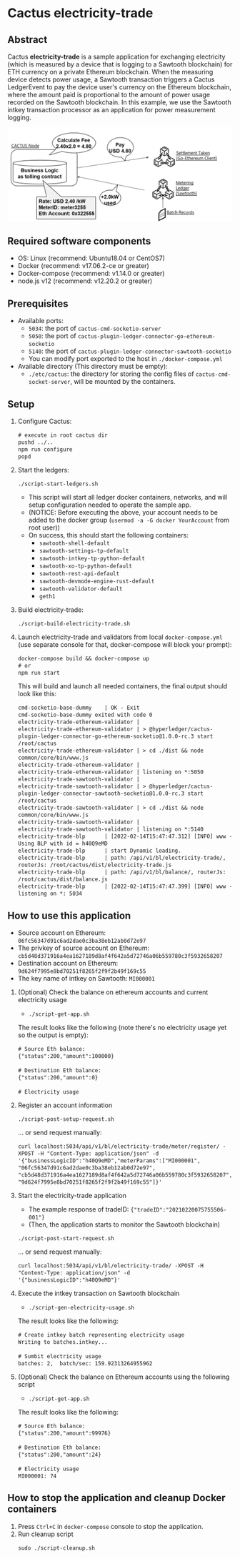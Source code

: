 # Cactus electricity-trade

## Abstract

Cactus **electricity-trade** is a sample application for exchanging electricity (which is measured by a device that is logging to a Sawtooth blockchain) for ETH currency on a private Ethereum blockchain. When the measuring device detects power usage, a Sawtooth transaction triggers a Cactus LedgerEvent to pay the device user's currency on the Ethereum blockchain, where the amount paid is proportional to the amount of power usage recorded on the Sawtooth blockchain.
In this example, we use the Sawtooth intkey transaction processor as an application for power measurement logging.

![electricity-trade image](./images/electricity-trade-image.png)

## Required software components
- OS: Linux (recommend: Ubuntu18.04 or CentOS7)
- Docker (recommend: v17.06.2-ce or greater)
- Docker-compose (recommend: v1.14.0 or greater)
- node.js v12 (recommend: v12.20.2 or greater)

## Prerequisites

- Available ports:
    - `5034`: the port of `cactus-cmd-socketio-server`
    - `5050`: the port of `cactus-plugin-ledger-connector-go-ethereum-socketio`
    - `5140`: the port of `cactus-plugin-ledger-connector-sawtooth-socketio`
    - You can modify port exported to the host in `./docker-compose.yml`
- Available directory (This directory must be empty):
    - `./etc/cactus`: the directory for storing the config files of `cactus-cmd-socket-server`, will be mounted by the containers.

## Setup
1. Configure Cactus:
    ```
    # execute in root cactus dir
    pushd ../..
    npm run configure
    popd
    ```

1. Start the ledgers:
    ```
    ./script-start-ledgers.sh
    ```
    - This script will start all ledger docker containers, networks, and will setup configuration needed to operate the sample app.
    - (NOTICE: Before executing the above, your account needs to be added to the docker group (`usermod -a -G docker YourAccount` from root user))
    - On success, this should start the following containers:
        - `sawtooth-shell-default`
        - `sawtooth-settings-tp-default`
        - `sawtooth-intkey-tp-python-default`
        - `sawtooth-xo-tp-python-default`
        - `sawtooth-rest-api-default`
        - `sawtooth-devmode-engine-rust-default`
        - `sawtooth-validator-default`
        - `geth1`

1. Build electricity-trade:
    ```
    ./script-build-electricity-trade.sh
    ```

1. Launch electricity-trade and validators from local `docker-compose.yml` (use separate console for that, docker-compose will block your prompt):
    ```
    docker-compose build && docker-compose up
    # or
    npm run start
    ```

    This will build and launch all needed containers, the final output should look like this:

    ```
    cmd-socketio-base-dummy    | OK - Exit
    cmd-socketio-base-dummy exited with code 0
    electricity-trade-ethereum-validator |
    electricity-trade-ethereum-validator | > @hyperledger/cactus-plugin-ledger-connector-go-ethereum-socketio@1.0.0-rc.3 start /root/cactus
    electricity-trade-ethereum-validator | > cd ./dist && node common/core/bin/www.js
    electricity-trade-ethereum-validator |
    electricity-trade-ethereum-validator | listening on *:5050
    electricity-trade-sawtooth-validator |
    electricity-trade-sawtooth-validator | > @hyperledger/cactus-plugin-ledger-connector-sawtooth-socketio@1.0.0-rc.3 start /root/cactus
    electricity-trade-sawtooth-validator | > cd ./dist && node common/core/bin/www.js
    electricity-trade-sawtooth-validator |
    electricity-trade-sawtooth-validator | listening on *:5140
    electricity-trade-blp      | [2022-02-14T15:47:47.312] [INFO] www - Using BLP with id = h40Q9eMD
    electricity-trade-blp      | start Dynamic loading.
    electricity-trade-blp      | path: /api/v1/bl/electricity-trade/, routerJs: /root/cactus/dist/electricity-trade.js
    electricity-trade-blp      | path: /api/v1/bl/balance/, routerJs: /root/cactus/dist/balance.js
    electricity-trade-blp      | [2022-02-14T15:47:47.399] [INFO] www - listening on *: 5034
    ```

## How to use this application
- Source account on Ethereum: `06fc56347d91c6ad2dae0c3ba38eb12ab0d72e97`
- The privkey of source account on Ethereum: `cb5d48d371916a4ea1627189d8af4f642a5d72746a06b559780c3f5932658207`
- Destination account on Ethereum: `9d624f7995e8bd70251f8265f2f9f2b49f169c55`
- The key name of intkey on Sawtooth: `MI000001`

1. (Optional) Check the balance on ethereum accounts and current electricity usage
    - `./script-get-app.sh`

    The result looks like the following (note there's no electricity usage yet so the output is empty):

    ```
    # Source Eth balance:
    {"status":200,"amount":100000}

    # Destination Eth balance:
    {"status":200,"amount":0}

    # Electricity usage
    ```

1. Register an account information
    ```
    ./script-post-setup-request.sh
    ```

    ... or send request manually:


    ```
    curl localhost:5034/api/v1/bl/electricity-trade/meter/register/ -XPOST -H "Content-Type: application/json" -d '{"businessLogicID":"h40Q9eMD","meterParams":["MI000001", "06fc56347d91c6ad2dae0c3ba38eb12ab0d72e97", "cb5d48d371916a4ea1627189d8af4f642a5d72746a06b559780c3f5932658207", "9d624f7995e8bd70251f8265f2f9f2b49f169c55"]}'
    ```

1. Start the electricity-trade application
    - The example response of tradeID: `{"tradeID":"20210220075755506-001"}`
    - (Then, the application starts to monitor the Sawtooth blockchain)

    ```
    ./script-post-start-request.sh
    ```

    ... or send request manually:

    ```
    curl localhost:5034/api/v1/bl/electricity-trade/ -XPOST -H "Content-Type: application/json" -d '{"businessLogicID":"h40Q9eMD"}'
    ```

1. Execute the intkey transaction on Sawtooth blockchain
    - `./script-gen-electricity-usage.sh`

   The result looks like the following:

    ```
    # Create intkey batch representing electricity usage
    Writing to batches.intkey...

    # Sumbit electricity usage
    batches: 2,  batch/sec: 159.92313264955962
    ```

1. (Optional) Check the balance on Ethereum accounts using the following script
    - `./script-get-app.sh`

    The result looks like the following:

    ```
    # Source Eth balance:
    {"status":200,"amount":99976}

    # Destination Eth balance:
    {"status":200,"amount":24}

    # Electricity usage
    MI000001: 74
    ```

## How to stop the application and cleanup Docker containers
1. Press `Ctrl+C` in `docker-compose` console to stop the application.
1. Run cleanup script
    ```
    sudo ./script-cleanup.sh
    ```
